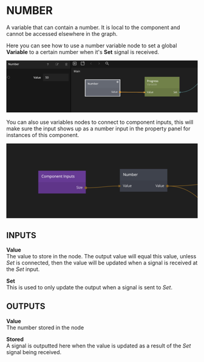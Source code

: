 # NUMBER
A variable that can contain a number. It is local to the component and cannot be accessed elsewhere in the graph.

Here you can see how to use a number variable node to set a global **Variable** to a certain number when it's **Set** signal is received.

<div class="ndl-images">
    <img src="/nodes/data/number-1.png" class="ndl-image large"></img>  
</div>

You can also use variables nodes to connect to component inputs, this will make sure the input shows up as a number input in the property panel for instances of this component.

<div class="ndl-images">
    <img src="/nodes/data/number-2.png" class="ndl-image large"></img>  
</div>

## INPUTS
**Value**  
The value to store in the node. The output value will equal this value, unless *Set* is connected, then the value will be updated when a signal is received at the *Set* input.

**Set**  
This is used to only update the output when a signal is sent to *Set*.


## OUTPUTS
**Value**  
The number stored in the node

**Stored**  
A signal is outputted here when the value is updated as a result of the *Set* signal being received.
